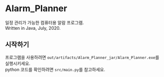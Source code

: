 # Alarm_Planner
일정 관리가 가능한 컴퓨터용 알람 프로그램.  
Written in Java, July, 2020.

## 시작하기
프로그램을 사용하려면 `out/artifacts/Alarm_Planner_jar/Alarm_Planner.exe`를 실행시키세요.  
python 코드를 확인하려면 `src/main.py`를 참고하세요.
